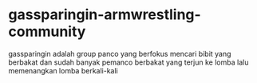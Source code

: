# gassparingin-armwrestling-community
gassparingin adalah group panco yang berfokus mencari bibit yang berbakat dan sudah banyak pemanco berbakat yang terjun ke lomba lalu memenangkan lomba  berkali-kali
